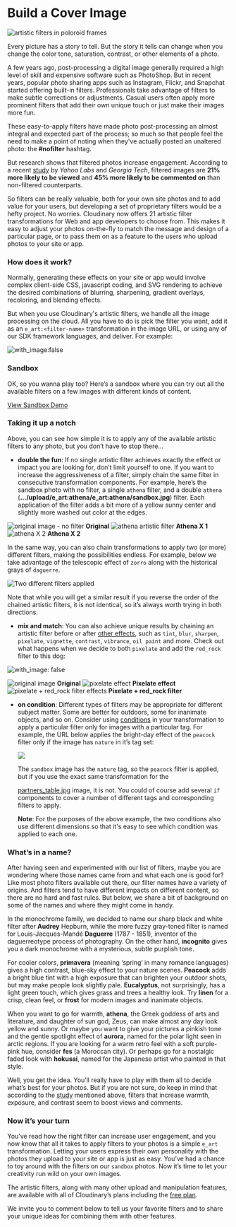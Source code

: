 # Build a Cover Image

![artistic filters in poloroid frames](https://res.cloudinary.com/cloudinary/image/upload/w_700/blog_poloroid_filters_wide.jpg)

Every picture has a story to tell. But the story it tells can change when you change the color tone, saturation, contrast, or other elements of a photo.

A few years ago, post-processing a digital image generally required a high level of skill and expensive software such as PhotoShop. But in recent years, popular photo sharing apps such as Instagram, Flickr, and Snapchat started offering built-in filters. Professionals take advantage of filters to make subtle corrections or adjustments. Casual users often apply more prominent filters that add their own unique touch or just make their images more fun.

These easy-to-apply filters have made photo post-processing an almost integral and expected part of the process; so much so that people feel the need to make a point of noting when they've actually posted an unaltered photo: the **\#nofilter** hashtag.

But research shows that filtered photos increase engagement. According to a recent [study](http://comp.social.gatech.edu/papers/icwsm15.why.bakhshi.pdf) by _Yahoo Labs_ and _Georgia Tech_, filtered images are **21% more likely to be viewed** and **45% more likely to be commented on** than non-filtered counterparts.

So filters can be really valuable, both for your own site photos and to add value for your users, but developing a set of proprietary filters would be a hefty project. No worries. Cloudinary now offers 21 artistic filter transformations for Web and app developers to choose from. This makes it easy to adjust your photos on-the-fly to match the message and design of a particular page, or to pass them on as a feature to the users who upload photos to your site or app.

### How does it work?

Normally, generating these effects on your site or app would involve complex client-side CSS, javascript coding, and SVG rendering to achieve the desired combinations of blurring, sharpening, gradient overlays, recoloring, and blending effects.

But when you use Cloudinary's artistic filters, we handle all the image processing on the cloud. All you have to do is pick the filter you want, add it as an `e_art:<filter-name>` transformation in the image URL, or using any of our SDK framework languages, and deliver. For example:

![with\_image:false](https://res.cloudinary.com/demo/image/upload/e_art:red_rock/bicycle.jpg)

### Sandbox

OK, so you wanna play too? Here’s a sandbox where you can try out all the available filters on a few images with different kinds of content.

[View Sandbox Demo](https://codepen.io/cloudinary/live/EZYmgz/)

### Taking it up a notch

Above, you can see how simple it is to apply any of the available artistic filters to any photo, but you don’t have to stop there...

* **double the fun**: If no single artistic filter achieves exactly the effect or impact you are looking for, don’t limit yourself to one. If you want to increase the aggressiveness of a filter, simply chain the same filter in consecutive transformation components. For example, here’s the sandbox photo with no filter, a single `athena` filter, and a double `athena` \(**.../upload/e\_art:athena/e\_art:athena/sandbox.jpg**\) filter. Each application of the filter adds a bit more of a yellow sunny center and slightly more washed out color at the edges.  

![original image - no filter](https://res.cloudinary.com/demo/image/upload/w_200/sandbox.jpg) **Original** ![athena artistic filter](https://res.cloudinary.com/demo/image/upload/w_200/e_art:athena/sandbox.jpg) **Athena X 1** ![athena X 2](https://res.cloudinary.com/demo/image/upload/w_200/e_art:athena/e_art:athena/sandbox.jpg) **Athena X 2**

In the same way, you can also chain transformations to apply two \(or more\) different filters, making the possibilities endless. For example, below we take advantage of the telescopic effect of `zorro` along with the historical grays of `daguerre`.

![Two different filters applied](https://res.cloudinary.com/demo/image/upload/e_art:zorro/e_art:daguerre/w_300/sandbox.jpg)

Note that while you will get a similar result if you reverse the order of the chained artistic filters, it is not identical, so it’s always worth trying in both directions.

* **mix and match**: You can also achieve unique results by chaining an artistic filter before or after [other effects](https://github.com/cloudinary-developers/canadian-music-week-hackathon-guide-/tree/39a9b1c59498323c6876cd302c24ff20894ab40f/documentation/image_transformations/README.md#applying_image_effects_and_filters), such as `tint`, `blur`, `sharpen`, `pixelate`, `vignette`, `contrast`, `vibrance`, `oil paint` and more. Check out what happens when we decide to both `pixelate` and add the `red_rock` filter to this dog:

![with\_image: false](https://res.cloudinary.com/demo/image/upload/w_200/e_pixelate:3/e_art:red_rock/dog.jpg)

![original image](https://res.cloudinary.com/demo/image/upload/w_200/dog.jpg) **Original** ![pixelate effect](https://res.cloudinary.com/demo/image/upload/w_200/e_pixelate:3/dog.jpg) **Pixelate effect** ![pixelate + red\_rock filter effects](https://res.cloudinary.com/demo/image/upload/w_200/e_pixelate:3/e_art:red_rock/dog.jpg) **Pixelate + red\_rock filter**

* **on condition**: Different types of filters may be appropriate for different subject matter. Some are better for outdoors, some for inanimate objects, and so on. Consider using [conditions](https://cloudinary.com/documentation/image_transformations#specifying_conditions) in your transformation to apply a particular filter only for images with a particular tag. For example, the URL below applies the bright-day effect of the `peacock` filter only if the image has `nature` in it’s tag set:

  ![](https://res.cloudinary.com/demo/image/upload/if_!nature!_in_tags,c_fill,h_160,w_240,e_art:peacock/if_else,c_fill,h_400,w_600/sandbox.jpg)

  The `sandbox` image has the `nature` tag, so the `peacock` filter is applied, but if you use the exact same transformation for the

  [partners\_table.jpg](https://res.cloudinary.com/demo/image/upload/if_!nature!_in_tags,c_fill,h_160,w_240,e_art:peacock/if_else,c_fill,h_400,w_600/partners_table.jpg) image, it is not. You could of course add several `if` components to cover a number of different tags and corresponding filters to apply.

  **Note**: For the purposes of the above example, the two conditions also use different dimensions so that it's easy to see which condition was applied to each one.

### What’s in a name?

After having seen and experimented with our list of filters, maybe you are wondering where those names came from and what each one is good for? Like most photo filters available out there, our filter names have a variety of origins. And filters tend to have different impacts on different content, so there are no hard and fast rules. But below, we share a bit of background on some of the names and where they might come in handy.

In the monochrome family, we decided to name our sharp black and white filter after **Audrey** Hepburn, while the more fuzzy gray-toned filter is named for Louis-Jacques-Mandé **Daguerre** \(1787 - 1851\), inventor of the daguerreotype process of photography. On the other hand, **incognito** gives you a dark monochrome with a mysterious, subtle purplish tone.

For cooler colors, **primavera** \(meaning ‘spring’ in many romance languages\) gives a high contrast, blue-sky effect to your nature scenes. **Peacock** adds a bright blue tint with a high exposure that can brighten your outdoor shots, but may make people look slightly pale. **Eucalyptus**, not surprisingly, has a light green touch, which gives grass and trees a healthy look. Try **linen** for a crisp, clean feel, or **frost** for modern images and inanimate objects.

When you want to go for warmth, **athena**, the Greek goddess of arts and literature, and daughter of sun god, Zeus, can make almost any day look yellow and sunny. Or maybe you want to give your pictures a pinkish tone and the gentle spotlight effect of **aurora**, named for the polar light seen in arctic regions. If you are looking for a warm retro feel with a soft purple-pink hue, consider **fes** \(a Moroccan city\). Or perhaps go for a nostalgic faded look with **hokusai**, named for the Japanese artist who painted in that style.

Well, you get the idea. You’ll really have to play with them all to decide what’s best for your photos. But if you are not sure, do keep in mind that according to the [study](http://comp.social.gatech.edu/papers/icwsm15.why.bakhshi.pdf) mentioned above, filters that increase warmth, exposure, and contrast seem to boost views and comments.

### Now it’s your turn

You’ve read how the right filter can increase user engagement, and you now know that all it takes to apply filters to your photos is a simple `e_art` transformation. Letting your users express their own personality with the photos they upload to your site or app is just as easy. You’ve had a chance to toy around with the filters on our `sandbox` photos. Now it’s time to let your creativity run wild on your own images.

The artistic filters, along with many other upload and manipulation features, are available with all of Cloudinary’s plans including the [free plan](https://cloudinary.com/signup).

We invite you to comment below to tell us your favorite filters and to share your unique ideas for combining them with other features.

